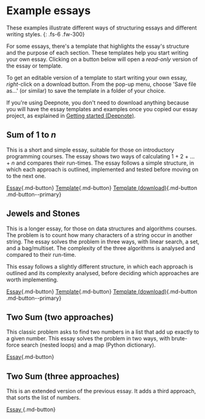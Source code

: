 # Example essays

These examples illustrate different ways of structuring essays and different writing styles.
{: .fs-6 .fw-300}

For some essays, there's a template that highlights the essay's structure and
the purpose of each section. These templates help you start writing your own essay.
Clicking on a button below will open a *read-only* version of the essay or template.

To get an editable version of a template to start writing your own essay,
_right_-click on a download button. From the pop-up menu, choose 'Save file as...'
(or similar) to save the template in a folder of your choice.

If you're using Deepnote, you don't need to download anything because
you will have the essay templates and examples once you copied our essay project,
as explained in [Getting started (Deepnote)](getting-started.md).

## Sum of 1 to *n*

This is a short and simple essay, suitable for those on introductory programming courses.
The essay shows two ways of calculating 1 + 2 + ... + *n* and compares their run-times.
The essay follows a simple structure, in which each approach is outlined, implemented
and tested before moving on to the next one.

[Essay](essays/example-1-to-n.ipynb){.md-button}
[Template](essays/template-intro-programming.ipynb){.md-button}
[Template (download)](https://github.com/dsa-ou/algoesup/raw/main/src/docs/essays/template-intro-programming.ipynb){.md-button .md-button--primary}


## Jewels and Stones

This is a longer essay, for those on data structures and algorithms courses.
The problem is to count how many characters of a string occur in another string.
The essay solves the problem in three ways, with linear search, a set, and a bag/multiset.
The complexity of the three algorithms is analysed and compared to their run-time.

This essay follows a slightly different structure, in which each approach is outlined and
its complexity analysed, before deciding which approaches are worth implementing.

[Essay](essays/example-jewels.ipynb){.md-button}
[Template](essays/template-data-structures.ipynb){.md-button}
[Template (download)](https://github.com/dsa-ou/algoesup/raw/main/src/docs/essays/template-data-structures.ipynb){.md-button .md-button--primary}

## Two Sum (two approaches)

This classic problem asks to find two numbers in a list that add up exactly to a given number.
This essay solves the problem in two ways, with brute-force search (nested loops)
and a map (Python dictionary).

[Essay](essays/example-two-sum-2.ipynb){.md-button}

## Two Sum (three approaches)
This is an extended version of the previous essay.
It adds a third approach, that sorts the list of numbers.

[Essay ](essays/example-two-sum-3.ipynb){.md-button}
